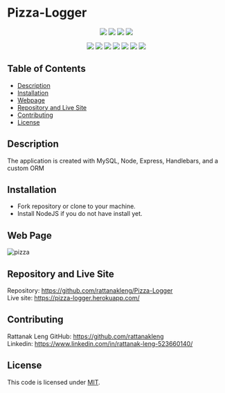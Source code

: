 # Pizza-Logger

<p align="center">
    <img src="https://img.shields.io/github/repo-size/rattanakleng/Pizza-Logger" />
    <img src="https://img.shields.io/github/issues/rattanakleng/Pizza-Logger" />
    <img src="https://img.shields.io/github/last-commit/rattanakleng/Pizza-Logger" />
    <img src="https://img.shields.io/badge/License-MIT-yellow.svg" />
</p>
 
<p align="center">
    <img src="https://img.shields.io/badge/Javascript-red" />
    <img src="https://img.shields.io/badge/jQuery-orange"  />
    <img src="https://img.shields.io/badge/-node.js-yellow" />
    <img src="https://img.shields.io/badge/-inquirer-blue" >
    <img src="https://img.shields.io/badge/-mySQL-teal" />
    <img src="https://img.shields.io/badge/-Bootstrap-indigo" />
    <img src="https://img.shields.io/badge/-Handlebars-violet" />
</p>

## Table of Contents
- [Description](#description)
- [Installation](#installation)
- [Webpage](#web-page)
- [Repository and Live Site](#repository-and-live-site)
- [Contributing](#contributing)
- [License](#license)
## Description
The application is created with MySQL, Node, Express, Handlebars, and a custom ORM
## Installation
- Fork repository or clone to your machine.
- Install NodeJS if you do not have install yet.

## Web Page
![pizza](https://user-images.githubusercontent.com/29310963/107883580-9b0dd900-6ea4-11eb-8bf1-f84d21e6b20e.PNG)

## Repository and Live Site
Repository: https://github.com/rattanakleng/Pizza-Logger </br>
Live site: https://pizza-logger.herokuapp.com/


 
## Contributing
Rattanak Leng 
GitHub: https://github.com/rattanakleng </br>
Linkedin: https://www.linkedin.com/in/rattanak-leng-523660140/

## License
This code is licensed under [MIT](https://opensource.org/licenses/MIT”).
 

